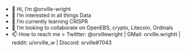 - 👋 Hi, I’m @orville-wright
- 👀 I’m interested in all things Data
- 🌱 I’m currently learning CRISPR
- 💞️ I’m looking to collaborate on OpenEBS, crypto, Litecoin, Ordinals
- 📫 How to reach me > Twittter: @orvillewright | GMail: orville.wrightt | reddit: u/orville_w | Discord: orville#7043

<!---
orville-wright/orville-wright is a ✨ special ✨ repository because its `README.md` (this file) appears on your GitHub profile.
You can click the Preview link to take a look at your changes.
--->
